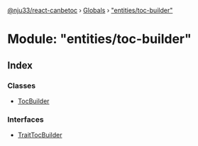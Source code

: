 [@nju33/react-canbetoc](../README.md) › [Globals](../globals.md) › ["entities/toc-builder"](_entities_toc_builder_.md)

# Module: "entities/toc-builder"

## Index

### Classes

* [TocBuilder](../classes/_entities_toc_builder_.tocbuilder.md)

### Interfaces

* [TraitTocBuilder](../interfaces/_entities_toc_builder_.traittocbuilder.md)
